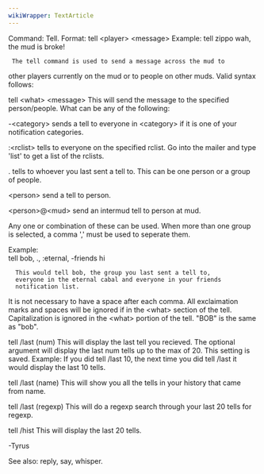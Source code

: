 ```yaml
---
wikiWrapper: TextArticle
---
```

Command: Tell.
Format:  tell &lt;player&gt; &lt;message&gt;
Example: tell zippo wah, the mud is broke!
 
     The tell command is used to send a message across the mud to
other players currently on the mud or to people on other muds.  Valid
syntax follows:
 
tell &lt;what&gt; &lt;message&gt;
  This will send the message to the specified person/people.
  What can be any of the following:
 
  -&lt;category&gt; sends a tell to everyone in &lt;category&gt; if it is one of
       your notification categories.
 
  :&lt;rclist&gt; tells to everyone on the specified rclist. Go into the
       mailer and type 'list' to get a list of the rclists.
 
  . tells to whoever you last sent a tell to. This can be one person
       or a group of people.
 
  &lt;person&gt; send a tell to person.
 
  &lt;person&gt;@&lt;mud&gt; send an intermud tell to person at mud.
 
  
  Any one or combination of these can be used.  When more than one
  group is selected, a comma ',' must be used to seperate them.
 
  Example:                                    
      tell bob, ., :eternal, -friends hi
   
      This would tell bob, the group you last sent a tell to,
      everyone in the eternal cabal and everyone in your friends
      notification list.
 
  It is not necessary to have a space after each comma.
  All exclaimation marks and spaces will be ignored if in the &lt;what&gt;
  section of the tell.
  Capitalization is ignored in the &lt;what&gt; portion of the tell. "BOB"
  is the same as "bob".
     
 
tell /last (num)
  This will display the last tell you recieved. The optional argument
  will display the last num tells up to the max of 20.  This setting
  is saved.  Example: If you did tell /last 10, the next time you did
  tell /last it would display the last 10 tells.

tell /last (name)
  This will show you all the tells in your history that came from
  name.

tell /last (regexp)
  This will do a regexp search through your last 20 tells for regexp.
 
tell /hist 
  This will display the last 20 tells.
  
-Tyrus


See also: reply, say, whisper.
